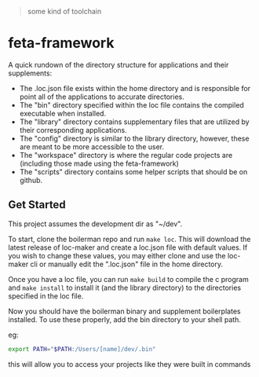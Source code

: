 >some kind of toolchain
# feta-framework

A quick rundown of the directory structure for applications and their supplements:
- The .loc.json file exists within the home directory and is responsible for point all of the applications
  to accurate directories.
- The "bin" directory specified within the loc file contains the compiled executable when installed.
- The "library" directory contains supplementary files that are utilized by their corresponding applications.
- The "config" directory is similar to the library directory, however, these are meant to be more accessible to the user.
- The "workspace" directory is where the regular code projects are (including those made using the feta-framework)
- The "scripts" directory contains some helper scripts that should be on github.

## Get Started

This project assumes the development dir as "~/dev".

To start, clone the boilerman repo and run `make loc`. This will download the latest release of loc-maker and create a loc.json file with default values.
If you wish to change these values, you may either clone and use the loc-maker cli or manually edit the 
".loc.json" file in the home directory.

Once you have a loc file, you can run `make build` to compile the c program and `make install` to install it (and the library directory) to the directories
specified in the loc file.

Now you should have the boilerman binary and supplement boilerplates installed. To use these properly, add the bin directory to your shell path.

eg:
```sh
export PATH="$PATH:/Users/[name]/dev/.bin"
```
this will allow you to access your projects like they were built in commands

